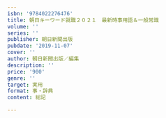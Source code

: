 ```yaml
---
isbn: '9784022276476'
title: 朝日キーワード就職２０２１　最新時事用語＆一般常識
volume: ''
series: ''
publisher: 朝日新聞出版
pubdate: '2019-11-07'
cover: ''
author: 朝日新聞出版／編集
description: ''
price: '900'
genre: ''
target: 実用
format: 事・辞典
content: 総記

---
```

